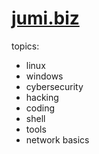 # [jumi.biz](https://xuser123.github.io/jumi.biz)
topics:
- linux
- windows
- cybersecurity
- hacking
- coding
- shell
- tools
- network basics
